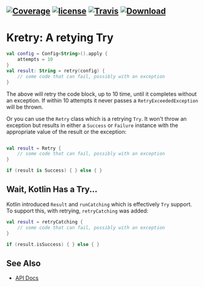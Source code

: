[![Coverage](https://codecov.io/gh/nwillc/kretry/branch/master/graphs/badge.svg?branch=master)](https://codecov.io/gh/nwillc/kretry)
[![license](https://img.shields.io/github/license/nwillc/kretry.svg)](https://tldrlegal.com/license/-isc-license)
[![Travis](https://img.shields.io/travis/nwillc/kretry.svg)](https://travis-ci.org/nwillc/kretry)
[![Download](https://api.bintray.com/packages/nwillc/maven/kretry/images/download.svg)](https://bintray.com/nwillc/maven/kretry/_latestVersion)
------
# Kretry: A retying Try

```kotlin
val config = Config<String>().apply {
    attempts = 10
}
val result: String = retry(config) {
    // some code that can fail, possibly with an exception
}
```

The above will retry the code block, up to 10 time, until it completes without an exception. If within 10 attempts
it never passes a `RetryExceededException` will be thrown.

Or you can use the `Retry` class which is a retrying `Try`. It won't throw an exception but results in either a `Success`
or `Failure` instance with the appropriate value of the result or the exception:

```kotlin

val result = Retry {
    // some code that can fail, possibly with an exception
}

if (result is Success) { } else { }

```

## Wait, Kotlin Has a Try...

Kotlin introduced `Result` and `runCatching` which is effectively `Try` support.  To support this, with retrying,
`retryCatching` was added:

```kotlin
val result = retryCatching {
    // some code that can fail, possibly with an exception
}

if (result.isSuccess) { } else { }

```

## See Also

- [API Docs](https://nwillc.github.io/kretry/dokka/kretry)
